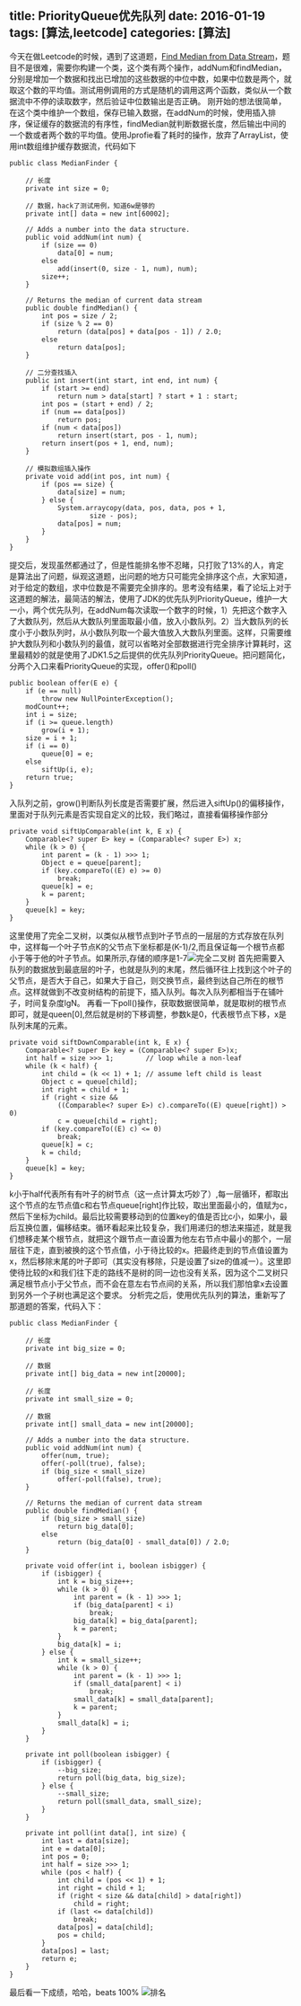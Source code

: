 title: PriorityQueue优先队列
date: 2016-01-19
tags: [算法,leetcode]
categories: [算法]
---

今天在做Leetcode的时候，遇到了这道题，[Find Median from Data Stream](https://leetcode.com/problems/find-median-from-data-stream/)，题目不是很难，需要你构建一个类，这个类有两个操作，addNum和findMedian，分别是增加一个数据和找出已增加的这些数据的中位中数，如果中位数是两个，就取这个数的平均值。测试用例调用的方式是随机的调用这两个函数，类似从一个数据流中不停的读取数字，然后验证中位数输出是否正确。
刚开始的想法很简单，在这个类中维护一个数组，保存已输入数据，在addNum的时候，使用插入排序，保证缓存的数据流的有序性，findMedian就判断数据长度，然后输出中间的一个数或者两个数的平均值。使用Jprofie看了耗时的操作，放弃了ArrayList，使用int数组维护缓存数据流，代码如下
```
public class MedianFinder {

    // 长度
    private int size = 0;

    // 数据，hack了测试用例，知道6w是够的
    private int[] data = new int[60002];

    // Adds a number into the data structure.
    public void addNum(int num) {
        if (size == 0)
            data[0] = num;
        else
            add(insert(0, size - 1, num), num);
        size++;
    }

    // Returns the median of current data stream
    public double findMedian() {
        int pos = size / 2;
        if (size % 2 == 0)
            return (data[pos] + data[pos - 1]) / 2.0;
        else
            return data[pos];
    }

    // 二分查找插入
    public int insert(int start, int end, int num) {
        if (start >= end)
            return num > data[start] ? start + 1 : start;
        int pos = (start + end) / 2;
        if (num == data[pos])
            return pos;
        if (num < data[pos])
            return insert(start, pos - 1, num);
        return insert(pos + 1, end, num);
    }

    // 模拟数组插入操作
    private void add(int pos, int num) {
        if (pos == size) {
            data[size] = num;
        } else {
            System.arraycopy(data, pos, data, pos + 1,
                    size - pos);
            data[pos] = num;
        }
    }
}

```
提交后，发现虽然都通过了，但是性能排名惨不忍睹，只打败了13%的人，肯定是算法出了问题，纵观这道题，出问题的地方只可能完全排序这个点，大家知道，对于给定的数组，求中位数是不需要完全排序的。思考没有结果，看了论坛上对于这道题的解法，最简洁的解法，使用了JDK的优先队列PriorityQueue，维护一大一小，两个优先队列，在addNum每次读取一个数字的时候，1）先把这个数字入了大数队列，然后从大数队列里面取最小值，放入小数队列。2）当大数队列的长度小于小数队列时，从小数队列取一个最大值放入大数队列里面。这样，只需要维护大数队列和小数队列的最值，就可以省略对全部数据进行完全排序计算耗时，这里最精妙的就是使用了JDK1.5之后提供的优先队列PriorityQueue。把问题简化，分两个入口来看PriorityQueue的实现，offer()和poll()
```
public boolean offer(E e) {
    if (e == null)
        throw new NullPointerException();
    modCount++;
    int i = size;
    if (i >= queue.length)
        grow(i + 1);
    size = i + 1;
    if (i == 0)
        queue[0] = e;
    else
        siftUp(i, e);
    return true;
}
```
入队列之前，grow()判断队列长度是否需要扩展，然后进入siftUp()的偏移操作，里面对于队列元素是否实现自定义的比较，我们略过，直接看偏移操作部分
```
private void siftUpComparable(int k, E x) {
    Comparable<? super E> key = (Comparable<? super E>) x;
    while (k > 0) {
        int parent = (k - 1) >>> 1;
        Object e = queue[parent];
        if (key.compareTo((E) e) >= 0)
            break;
        queue[k] = e;
        k = parent;
    }
    queue[k] = key;
}
```
这里使用了完全二叉树，以类似从根节点到叶子节点的一层层的方式存放在队列中，这样每一个叶子节点K的父节点下坐标都是(K-1)/2,而且保证每一个根节点都小于等于他的叶子节点。如果所示,存储的顺序是1-7![完全二叉树](/img/btree.png)
首先把需要入队列的数据放到最底层的叶子，也就是队列的末尾，然后循环往上找到这个叶子的父节点，是否大于自己，如果大于自己，则交换节点，最终到达自己所在的根节点。这样就做到不改变树结构的前提下，插入队列。每次入队列都相当于在铺叶子，时间复杂度lgN。
再看一下poll()操作，获取数据很简单，就是取树的根节点即可，就是queen[0],然后就是树的下移调整，参数k是0，代表根节点下移，x是队列末尾的元素。
```
private void siftDownComparable(int k, E x) {
    Comparable<? super E> key = (Comparable<? super E>)x;
    int half = size >>> 1;        // loop while a non-leaf
    while (k < half) {
        int child = (k << 1) + 1; // assume left child is least
        Object c = queue[child];
        int right = child + 1;
        if (right < size &&
            ((Comparable<? super E>) c).compareTo((E) queue[right]) > 0)
            c = queue[child = right];
        if (key.compareTo((E) c) <= 0)
            break;
        queue[k] = c;
        k = child;
    }
    queue[k] = key;
}
```
k小于half代表所有有叶子的树节点（这一点计算太巧妙了）,每一层循环，都取出这个节点的左节点值c和右节点queue[right]作比较，取出里面最小的，值赋为c，然后下坐标为child。最后比较需要移动到的位置key的值是否比c小，如果小，最后互换位置，偏移结束。循环看起来比较复杂，我们用递归的想法来描述，就是我们想移走某个根节点，就把这个跟节点一直设置为他左右节点中最小的那个，一层层往下走，直到被换的这个节点值，小于待比较的x。把最终走到的节点值设置为x，然后移除末尾的叶子即可（其实没有移除，只是设置了size的值减一）。这里即使待比较的x和我们往下走的路线不是树的同一边也没有关系，因为这个二叉树只满足根节点小于父节点，而不会在意左右节点间的关系，所以我们那怕拿x去设置到另外一个子树也满足这个要求。
分析完之后，使用优先队列的算法，重新写了那道题的答案，代码入下：
```
public class MedianFinder {

    // 长度
    private int big_size = 0;

    // 数据
    private int[] big_data = new int[20000];

    // 长度
    private int small_size = 0;

    // 数据
    private int[] small_data = new int[20000];

    // Adds a number into the data structure.
    public void addNum(int num) {
        offer(num, true);
        offer(-poll(true), false);
        if (big_size < small_size)
            offer(-poll(false), true);
    }

    // Returns the median of current data stream
    public double findMedian() {
        if (big_size > small_size)
            return big_data[0];
        else
            return (big_data[0] - small_data[0]) / 2.0;
    }

    private void offer(int i, boolean isbigger) {
        if (isbigger) {
            int k = big_size++;
            while (k > 0) {
                int parent = (k - 1) >>> 1;
                if (big_data[parent] < i)
                    break;
                big_data[k] = big_data[parent];
                k = parent;
            }
            big_data[k] = i;
        } else {
            int k = small_size++;
            while (k > 0) {
                int parent = (k - 1) >>> 1;
                if (small_data[parent] < i)
                    break;
                small_data[k] = small_data[parent];
                k = parent;
            }
            small_data[k] = i;
        }
    }

    private int poll(boolean isbigger) {
        if (isbigger) {
            --big_size;
            return poll(big_data, big_size);
        } else {
            --small_size;
            return poll(small_data, small_size);
        }
    }

    private int poll(int data[], int size) {
        int last = data[size];
        int e = data[0];
        int pos = 0;
        int half = size >>> 1;
        while (pos < half) {
            int child = (pos << 1) + 1;
            int right = child + 1;
            if (right < size && data[child] > data[right])
                child = right;
            if (last <= data[child])
                break;
            data[pos] = data[child];
            pos = child;
        }
        data[pos] = last;
        return e;
    }
}
```
最后看一下成绩，哈哈，beats 100%
![排名](/img/topleetcode.png)
